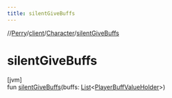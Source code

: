 ```yaml
---
title: silentGiveBuffs
---
```

//[Perry](../../../index.html)/[client](../index.html)/[Character](index.html)/[silentGiveBuffs](silent-give-buffs.html)



# silentGiveBuffs



[jvm]\
fun [silentGiveBuffs](silent-give-buffs.html)(buffs: [List](https://kotlinlang.org/api/latest/jvm/stdlib/kotlin.collections/-list/index.html)<[PlayerBuffValueHolder](../../net.server/-player-buff-value-holder/index.html)>)





